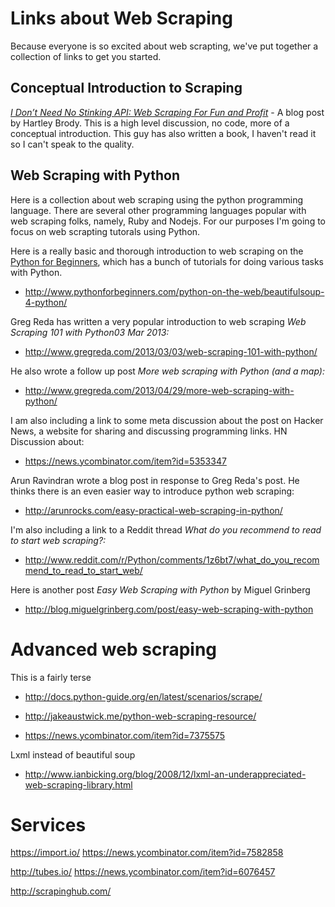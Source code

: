 # Links about Web Scraping

Because everyone is so excited about web scrapting, we've put together a collection of links to get you started.

## Conceptual Introduction to Scraping

[*I Don’t Need No Stinking API: Web Scraping For Fun and Profit*](http://blog.hartleybrody.com/web-scraping/) - A blog post by Hartley Brody. This is a  high level discussion, no code, more of a conceptual introduction. This guy has also written a book, I haven't read it so I can't speak to the quality.


## Web Scraping with Python

Here is a collection about web scraping using the python programming language. There are several other programming languages popular with web scraping folks, namely, Ruby and Nodejs. For our purposes I'm going to focus on web scrapting tutorals using Python. 

Here is a really basic and thorough introduction to web scraping on the [Python for Beginners](http://www.pythonforbeginners.com/), which has a bunch of tutorials for doing various tasks with Python.

* http://www.pythonforbeginners.com/python-on-the-web/beautifulsoup-4-python/

Greg Reda has written a very popular introduction to web scraping *Web Scraping 101 with Python03 Mar 2013:*

* http://www.gregreda.com/2013/03/03/web-scraping-101-with-python/

He also wrote a follow up post *More web scraping with Python (and a map):* 

* http://www.gregreda.com/2013/04/29/more-web-scraping-with-python/

I am also including a link to some meta discussion about the post on Hacker News, a website for sharing and discussing programming links.
HN Discussion about:

* https://news.ycombinator.com/item?id=5353347

Arun Ravindran wrote a blog post in response to Greg Reda's post. He thinks there is an even easier way to introduce python web scraping:

* http://arunrocks.com/easy-practical-web-scraping-in-python/

I'm also including a link to a Reddit thread *What do you recommend to read to start web scraping?:*

* http://www.reddit.com/r/Python/comments/1z6bt7/what_do_you_recommend_to_read_to_start_web/


Here is another post *Easy Web Scraping with Python* by Miguel Grinberg

* http://blog.miguelgrinberg.com/post/easy-web-scraping-with-python


# Advanced web scraping

This is a fairly terse 
* http://docs.python-guide.org/en/latest/scenarios/scrape/

* http://jakeaustwick.me/python-web-scraping-resource/

* https://news.ycombinator.com/item?id=7375575

Lxml instead of beautiful soup
* http://www.ianbicking.org/blog/2008/12/lxml-an-underappreciated-web-scraping-library.html




# Services

https://import.io/
https://news.ycombinator.com/item?id=7582858

http://tubes.io/
https://news.ycombinator.com/item?id=6076457

http://scrapinghub.com/